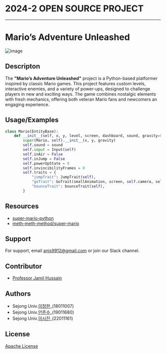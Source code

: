 # 2024-2 OPEN SOURCE PROJECT
--------------------------------------------------------------------------------
# Mario’s Adventure Unleashed

![image](https://github.com/user-attachments/assets/662a9edb-95eb-45bf-bb39-47b065e8bf69)

## Descripton
The **"Mario’s Adventure Unleashed"** project is a Python-based platformer inspired by classic Mario games. This project features custom levels, interactive enemies, and a variety of power-ups, designed to challenge players in new and exciting ways. The game combines nostalgic elements with fresh mechanics, offering both veteran Mario fans and newcomers an engaging experience.

## Usage/Examples

```python
class Mario(EntityBase):
    def __init__(self, x, y, level, screen, dashboard, sound, gravity=0.8):
        super(Mario, self).__init__(x, y, gravity)
        self.sound = sound
        self.input = Input(self)
        self.inAir = False
        self.inJump = False
        self.powerUpState = 0
        self.invincibilityFrames = 0
        self.traits = {
            "jumpTrait": JumpTrait(self),
            "goTrait": GoTrait(smallAnimation, screen, self.camera, self),
            "bounceTrait": bounceTrait(self),
        }
```

## Resources
- [super-mario-python](https://github.com/mx0c/super-mario-python/tree/master) 
- [meth-meth-method/super-mario](https://github.com/meth-meth-method/super-mario/)


## Support
For support, email anjs9912@gmail.com or join our Slack channel.


## Contributor
- [Professor Jamil Hussain](#)


## Authors

- Sejong Univ.[이정한](https://github.com/LeeJH0000)_(18011007)
- Sejong Univ.[안준수](https://github.com/wnstndks)_(19011680)
- Sejong Univ.[이시진](https://github.com/siloopin)_(22011161)

## License

[Apache License](http://www.apache.org/licenses/)